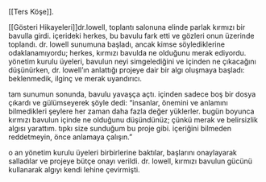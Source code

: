 [[Ters Köşe]].

[[Gösteri Hikayeleri]]dr.lowell,  toplantı salonuna elinde parlak kırmızı bir bavulla girdi. içerideki herkes, bu bavulu fark etti ve gözleri onun üzerinde toplandı. dr. lowell sunumuna başladı, ancak kimse söylediklerine odaklanamıyordu; herkes, kırmızı bavulda ne olduğunu merak ediyordu. yönetim kurulu üyeleri, bavulun neyi simgelediğini ve içinden ne çıkacağını düşünürken, dr. lowell’ın anlattığı projeye dair bir algı oluşmaya başladı: beklenmedik, ilginç ve merak uyandırıcı.

tam sunumun sonunda, bavulu yavaşça açtı. içinden sadece boş bir dosya çıkardı ve gülümseyerek şöyle dedi: “insanlar, önemini ve anlamını bilmedikleri şeylere her zaman daha fazla değer yüklerler. bugün boyunca kırmızı bavulun içinde ne olduğunu düşündünüz; çünkü merak ve belirsizlik algısı yarattım. tıpkı size sunduğum bu proje gibi. içeriğini bilmeden reddetmeyin, önce anlamaya çalışın.”

o an yönetim kurulu üyeleri birbirlerine baktılar, başlarını onaylayarak salladılar ve projeye bütçe onayı verildi. dr. lowell, kırmızı bavulun gücünü kullanarak algıyı kendi lehine çevirmişti.